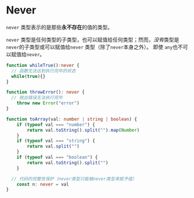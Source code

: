 # Never

`never` 类型表示的是那些**永不存在**的值的类型。

`never` 类型是任何类型的子类型，也可以赋值给任何类型；然而，*没有*类型是`never`的子类型或可以赋值给`never` 类型（除了`never`本身之外）。 即使 `any`也不可以赋值给`never`。

```ts
function whileTrue():never {
  // 函数无法达到执行完毕的状态
  while(true){}
}

function throwError(): never {
  // 抛出错误无法执行完毕
	throw new Error("error")
}

function toArray(val: number | string | boolean) {
	if (typeof val === "number") {
		return val.toString().split("").map(Number)
	}
	if (typeof val === "string") {
		return val.split("")
	}
	if (typeof val === "boolean") {
		return val.toString().split("")
	}

  // 代码的完整性保护（never类型只能被never类型来赋予值）
	const n: never = val
}
```


